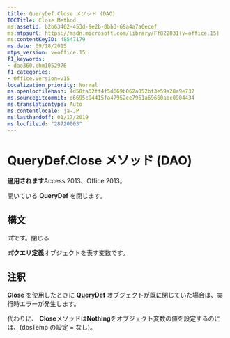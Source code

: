 ```yaml
---
title: QueryDef.Close メソッド (DAO)
TOCTitle: Close Method
ms:assetid: b2b63462-453d-9e2b-0bb3-69a4a7a6ecef
ms:mtpsurl: https://msdn.microsoft.com/library/Ff822031(v=office.15)
ms:contentKeyID: 48547179
ms.date: 09/18/2015
mtps_version: v=office.15
f1_keywords:
- dao360.chm1052976
f1_categories:
- Office.Version=v15
localization_priority: Normal
ms.openlocfilehash: 4d50fa52ff4f5d669b062a052bf3e59a28a9e732
ms.sourcegitcommit: d6695c94415fa47952ee7961a69660abc0904434
ms.translationtype: Auto
ms.contentlocale: ja-JP
ms.lasthandoff: 01/17/2019
ms.locfileid: "28720003"
---
```

# <a name="querydefclose-method-dao"></a>QueryDef.Close メソッド (DAO)


**適用されます**Access 2013、Office 2013。

開いている **QueryDef** を閉じます。

## <a name="syntax"></a>構文

*式*です。閉じる

*式***クエリ定義**オブジェクトを表す変数です。

## <a name="remarks"></a>注釈

**Close** を使用したときに **QueryDef** オブジェクトが既に閉じていた場合は、実行時エラーが発生します。

代わりに、 **Close**メソッドは**Nothing**をオブジェクト変数の値を設定するのには、(dbsTemp の設定 = なし)。

